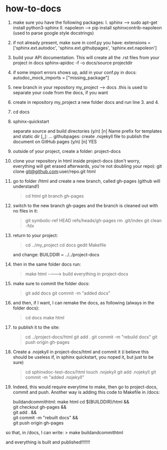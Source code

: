 # how-to-docs


1. make sure you have the following packages:
	I. sphinx --> sudo apt-get install python3-sphinx
	II. napoleon --> pip install sphinxcontrib-napoleon
	     (used to parse google style docstrings)
	
2. if not already present, make sure in conf.py you have:
	extensions = ['sphinx.ext.autodoc',
    		      'sphinx.ext.githubpages',
                     'sphinx.ext.napoleon']
                     
3. build your API documentation. This will create all the .rst files from your project in docs
	sphinx-apidoc -f -o docs/source projectdir
	
4. if some import errors shows up, add in your conf.py in docs:
	autodoc_mock_imports = ["missing_package"]
  
  
  
  1. new branch in your repository my_project --> docs
	.this is used to separate your code from the docs, if you want

2. create in repository my_project a new folder docs and run line 3. and 4.
3. cd docs
4. sphinx-quickstart

	separate source and build directories (y/n) [n]
	Name prefix for templates and static dir [_]:
	...
	githubpages: create .nojekyll file to publish the document on GitHub pages (y/n) [n] YES
	
5. outside of your project, create a folder: project-docs
6. clone your repository in html inside project-docs (don't worry, everything will get erased afterwards, you're not doubling your repo):
	git clone git@github.com:user/repo.git html

7. go to folder /html and create a new branch, called gh-pages (github will understand!)
	> cd html
 	> git branch gh-pages

8. switch to the new branch gh-pages and the branch is cleaned out with no files in it:
	> git symbolic-ref HEAD refs/heads/gh-pages
	> rm .git/index
	> git clean -fdx
	
9. return to your project:
	> cd ../my_project
	> cd docs
	> gedit Makefile
	
   and change:
	BUILDDIR      = ../../project-docs
	
10. then in the same folder docs run:
	> make html ----> build everything in project-docs
	

11. make sure to commit the folder docs:
	> git add docs
	> git commit -m "added docs"

12. and then, if I want, I can remake the docs, as following (always in the folder docs):
	> cd docs
	> make html

13. to publish it to the site:
	> cd ../project-docs/html
	> git add .
	> git commit -m "rebuild docs"
	> git push origin gh-pages

 
14. Create a .nojekyll in project-docs/html and commit it 
(i believe this should be useless if, in sphinx quickstart, you noped it, but just to be sure)
	> cd sphinxdoc-test-docs/html
	> touch .nojekyll
	> git add .nojekyll
	> git commit -m "added .nojekyll"
	
15. Indeed, this would require everytime to make, then go to project-docs, commit and push. 
    Another way is adding this code to Makefile in /docs:

	buildandcommithtml:
		make html
		cd $(BUILDDIR)/html && \
		git checkout gh-pages && \
		git add . && \
		git commit -m "rebuilt docs" && \
		git push origin gh-pages

   so that, in /docs, I can write:
	> make buildandcommithtml
	
   and everything is built and published!!!!!!!
